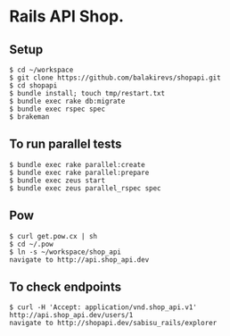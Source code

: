# Rails API Shop.

## Setup

```
$ cd ~/workspace
$ git clone https://github.com/balakirevs/shopapi.git
$ cd shopapi
$ bundle install; touch tmp/restart.txt
$ bundle exec rake db:migrate
$ bundle exec rspec spec
$ brakeman
```
## To run parallel tests
```
$ bundle exec rake parallel:create
$ bundle exec rake parallel:prepare
$ bundle exec zeus start
$ bundle exec zeus parallel_rspec spec
```

## Pow
```
$ curl get.pow.cx | sh
$ cd ~/.pow
$ ln -s ~/workspace/shop_api
navigate to http://api.shop_api.dev
```

## To check endpoints
```
$ curl -H 'Accept: application/vnd.shop_api.v1' http://api.shop_api.dev/users/1 
navigate to http://shopapi.dev/sabisu_rails/explorer
```
